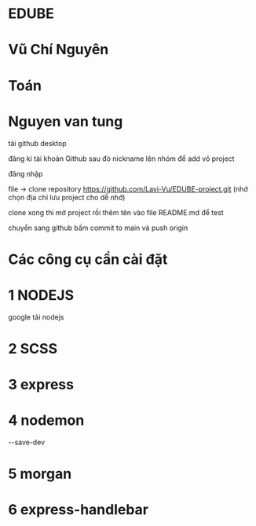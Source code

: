 # EDUBE
# Vũ Chí Nguyên
# Toán
# Nguyen van tung
tải github desktop

đăng kí tài khoản Github sau đó nickname lên nhóm để add vô project

đăng nhập

file -> clone repository https://github.com/Lavi-Vu/EDUBE-project.git (nhớ chọn địa chỉ lưu project cho dễ nhớ)

clone xong thì mở project rồi thêm tên vào file README.md để test

chuyển sang github bấm commit to main và push origin


# Các công cụ cần cài đặt

# 1 NODEJS
google tải nodejs
# 2 SCSS
# 3 express
# 4 nodemon
--save-dev
# 5 morgan
# 6 express-handlebar

